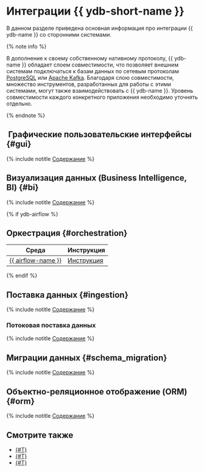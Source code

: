 # Интеграции {{ ydb-short-name }}

В данном разделе приведена основная информация про интеграции {{ ydb-name }} со сторонними системами.

{% note info %}

В дополнение к своему собственному нативному протоколу, {{ ydb-name }} обладает слоем совместимости, что позволяет внешним системам подключаться к базам данных по сетевым протоколам [PostgreSQL](../postgresql/intro.md) или [Apache Kafka](../reference/kafka-api/index.md). Благодаря слою совместимости, множество инструментов, разработанных для работы с этими системами, могут также взаимодействовать с {{ ydb-name }}. Уровень совместимости каждого конкретного приложения необходимо уточнять отдельно.

{% endnote %}


##  Графические пользовательские интерфейсы {#gui}

 {% include notitle [Содержание](gui/_includes/toc-table.md) %}


## Визуализация данных (Business Intelligence, BI) {#bi}

{% include notitle [Содержание](visualization/_includes/toc-table.md) %}


{% if ydb-airflow %}
## Оркестрация {#orchestration}

| Среда | Инструкция |
| --- | --- |
| [{{ airflow-name }}](https://airflow.apache.org) | [Инструкция](airflow.md) |

{% endif %}

## Поставка данных {#ingestion}

{% include notitle [Содержание](ingestion/_includes/toc-table.md) %}

### Потоковая поставка данных

{% include notitle [Содержание](ingestion/_includes/toc-table-streaming.md) %}

## Миграции данных {#schema_migration}

{% include notitle [Содержание](migration/_includes/toc-table.md) %}

## Объектно-реляционное отображение (ORM) {#orm}

{% include notitle [Содержание](orm/_includes/toc-table.md) %}

## Смотрите также

* [{#T}](../reference/ydb-sdk/index.md)
* [{#T}](../postgresql/intro.md)
* [{#T}](../reference/kafka-api/index.md)

